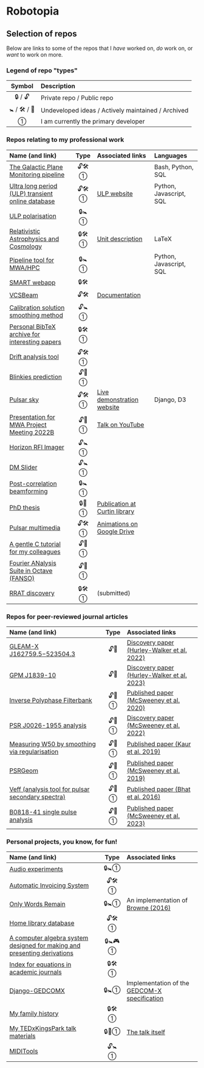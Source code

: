 # Robotopia

<!--
**robotopia/robotopia** is a ✨ _special_ ✨ repository because its `README.md` (this file) appears on your GitHub profile.

Here are some ideas to get you started:

- 🔭 I’m currently working on ...
- 🌱 I’m currently learning ...
- 👯 I’m looking to collaborate on ...
- 🤔 I’m looking for help with ...
- 💬 Ask me about ...
- 📫 How to reach me: ...
- 😄 Pronouns: he/him
-->

## Selection of repos

Below are links to some of the repos that I *have* worked on, *do* work on, or *want* to work on more.

### Legend of repo "types"

| Symbol | Description |
| :----: | :---------- |
| 🔒 / 🔓 | Private repo / Public repo |
| 🚼 / 🛠 / 📁 | Undeveloped ideas / Actively maintained / Archived |
| ① | I am currently the primary developer |

### Repos relating to my professional work

| Name (and link) | Type | Associated links | Languages |
| :-------------- | :--: | :--------------- | :-------- |
| [The Galactic Plane Monitoring pipeline](https://github.com/robotopia/MWA-Galactic-Plane-Monitoring) | 🔓🛠① | | Bash, Python, SQL |
| [Ultra long period (ULP) transient online database](https://github.com/robotopia/ulp-database) | 🔓🛠① | [ULP website](https://ulp.duckdns.org/published) | Python, Javascript, SQL |
| [ULP polarisation](https://github.com/robotopia/ulp-polarisation) | 🔒🚼① | | |
| [Relativistic Astrophysics and Cosmology](https://github.com/robotopia/astr3000) | 🔒🛠① | [Unit description](https://handbook.curtin.edu.au/units/unit-ug-relativistic-astrophysics-and-cosmology--astr3000v1) | LaTeX |
| [Pipeline tool for MWA/HPC](https://github.com/robotopia/mwa-projects) | 🔒🚼① | | Python, Javascript, SQL |
| [SMART webapp](https://github.com/ADACS-Australia/SS2020A-RBhat) | 🔒🛠 | | |
| [VCSBeam](https://github.com/CIRA-Pulsars-and-Transients-Group/vcsbeam) | 🔓🛠 | [Documentation](https://cira-pulsars-and-transients-group.github.io/vcsbeam/) | |
| [Calibration solution smoothing method](https://github.com/robotopia/calibration-frobenius-stickel) | 🔓🚼① | | |
| [Personal BibTeX archive for interesting papers](https://github.com/robotopia/all_refs) | 🔒🛠① | | |
| [Drift analysis tool](https://github.com/robotopia/drift_analysis) | 🔓🛠① | | |
| [Blinkies prediction](https://github.com/robotopia/blinkies-prediction) | 🔓📁① | | |
| [Pulsar sky](https://github.com/robotopia/pulsar-sky) | 🔓🛠① | [Live demonstration website](https://pulsars.gazza.rocks/map/) | Django, D3 |
| [Presentation for MWA Project Meeting 2022B](https://github.com/robotopia/mwa-project-meeting-2022B) | 🔓📁① | [Talk on YouTube](https://youtu.be/jF9GZZtt7Wc?t=98) | |
| [Horizon RFI Imager](https://github.com/robotopia/horizon-rfi) | 🔓🚼① | | |
| [DM Slider](https://github.com/robotopia/dm-slider) | 🔓🚼① | | |
| [Post-correlation beamforming](https://github.com/robotopia/postcorrelation_beamforming) | 🔒🚼① | | |
| [PhD thesis](https://github.com/robotopia/phd-thesis) | 🔒📁① | [Publication at Curtin library](https://catalogue.curtin.edu.au/permalink/61CUR_INST/11n2j13/alma9939026135201951) | |
| [Pulsar multimedia](https://github.com/robotopia/pulsar-multimedia) | 🔓🛠① | [Animations on Google Drive](https://drive.google.com/drive/folders/0B22qV5-nFyVYVUpiNWVZbko5d0E?resourcekey=0-e5qAmiYoa9BfDYUA3ilGww&usp=sharing) | |
| [A gentle C tutorial for my colleagues](https://github.com/robotopia/c-tutorial) | 🔓📁① | | |
| [Fourier ANalysis Suite in Octave (FANSO)](https://github.com/robotopia/fanso) | 🔓📁① | | |
| [RRAT discovery](https://github.com/Jared-Moseley/JaredPulsarPaper) | 🔒🛠① | (submitted) | |

### Repos for peer-reviewed journal articles

| Name (and link) | Type | Associated links |
| :-------------- | :--: | :--------------- |
| [GLEAM-X J162759.5−523504.3](https://github.com/nhurleywalker/GLEAM-X_Periodic_Transient) | 🔓📁 | [Discovery paper (Hurley-Walker et al. 2022)](https://doi.org/10.1038/s41586-021-04272-x) |
| [GPM J1839-10](https://github.com/nhurleywalker/GPMTransient) | 🔓📁 | [Discovery paper (Hurley-Walker et al. 2023)](https://doi.org/10.1038/s41586-023-06202-5) |
| [Inverse Polyphase Filterbank](https://github.com/robotopia/paper-ipfb) | 🔓📁① | [Published paper (McSweeney et al. 2020)](https://doi.org/10.1017/pasa.2020.24) |
| [PSR J0026-1955 analysis](https://github.com/robotopia/J0026-1955-analysis) | 🔓📁① | [Discovery paper (McSweeney et al. 2022)](https://doi.org/10.3847/1538-4357/ac75bc) |
| [Measuring W50 by smoothing via regularisation](https://github.com/robotopia/W50-via-stickel) | 🔓📁① | [Published paper (Kaur et al. 2019)](https://doi.org/10.3847/1538-4357/ab338f) |
| [PSRGeom](https://github.com/robotopia/psrgeom) | 🔓📁① | [Published paper (McSweeney et al. 2019)](https://doi.org/10.3847/1538-4357/aaf37e) |
| [Veff (analysis tool for pulsar secondary spectra)](https://github.com/robotopia/veff) | 🔓📁① | [Published paper (Bhat et al. 2016)](https://doi.org/10.3847/0004-637X/818/1/86) |
| [B0818-41 single pulse analysis](https://github.com/CIRA-Pulsars-and-Transients-Group/summer-project-2020-2021-lisa-smith) | 🔓📁① | [Published paper (McSweeney et al. 2023)](https://doi.org/10.3847/1538-4357/acdcf2) |

### Personal projects, you know, for fun!

| Name (and link) | Type | Associated links |
| :-------------- | :--: | :--------------- |
| [Audio experiments](https://github.com/robotopia/audio-experiments) | 🔒🚼① | |
| [Automatic Invoicing System](https://github.com/robotopia/ais) | 🔓🛠① | |
| [Only Words Remain](https://github.com/robotopia/only-words-remain) | 🔒🚼① | An implementation of [Browne (2016)](https://bridges.monash.edu/articles/conference_contribution/When_Only_Words_Remain_Testing_a_Method_of_Comparative_Reconstitution_in_Ngarluma/4234793) |
| [Home library database](https://github.com/robotopia/librarydb) | 🔓🛠① | |
| [A computer algebra system designed for making and presenting derivations](https://github.com/robotopia/dercas) | 🔒🚼🎮① | |
| [Index for equations in academic journals](https://github.com/robotopia/eqidx) | 🔒🛠① | |
| [Django-GEDCOMX](https://github.com/robotopia/django-gedcomx) | 🔒🚼① | Implementation of the [GEDCOM-X specification](https://github.com/FamilySearch/gedcomx/blob/master/specifications/conceptual-model-specification.md) |
| [My family history](https://github.com/robotopia/family-history) | 🔒🛠① | |
| [My TEDxKingsPark talk materials](https://github.com/robotopia/tedxtalk) | 🔒📁① | [The talk itself](https://tedxkingspark.org/talk/why-you-need-never-feel-lonely-again/) |
| [MIDITools](https://github.com/robotopia/miditools) | 🔓🚼① | |
